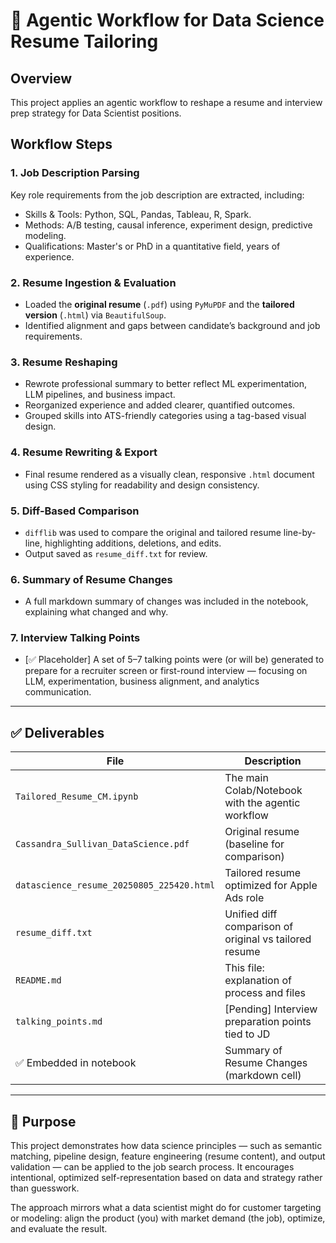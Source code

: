 # 📄 Agentic Workflow for Data Science Resume Tailoring

## Overview

This project applies an agentic workflow to reshape a resume and interview prep strategy for Data Scientist positions.

## Workflow Steps

### 1. Job Description Parsing
Key role requirements from the job description are extracted, including:

- Skills & Tools: Python, SQL, Pandas, Tableau, R, Spark.
- Methods: A/B testing, causal inference, experiment design, predictive modeling.
- Qualifications: Master's or PhD in a quantitative field, years of experience.

### 2. Resume Ingestion & Evaluation
- Loaded the **original resume** (`.pdf`) using `PyMuPDF` and the **tailored version** (`.html`) via `BeautifulSoup`.
- Identified alignment and gaps between candidate’s background and job requirements.

### 3. Resume Reshaping
- Rewrote professional summary to better reflect ML experimentation, LLM pipelines, and business impact.
- Reorganized experience and added clearer, quantified outcomes.
- Grouped skills into ATS-friendly categories using a tag-based visual design.

### 4. Resume Rewriting & Export
- Final resume rendered as a visually clean, responsive `.html` document using CSS styling for readability and design consistency.

### 5. Diff-Based Comparison
- `difflib` was used to compare the original and tailored resume line-by-line, highlighting additions, deletions, and edits.
- Output saved as `resume_diff.txt` for review.

### 6. Summary of Resume Changes
- A full markdown summary of changes was included in the notebook, explaining what changed and why.

### 7. Interview Talking Points
- [✅ Placeholder] A set of 5–7 talking points were (or will be) generated to prepare for a recruiter screen or first-round interview — focusing on LLM, experimentation, business alignment, and analytics communication.

---

## ✅ Deliverables

| File | Description |
|------|-------------|
| `Tailored_Resume_CM.ipynb` | The main Colab/Notebook with the agentic workflow |
| `Cassandra_Sullivan_DataScience.pdf` | Original resume (baseline for comparison) |
| `datascience_resume_20250805_225420.html` | Tailored resume optimized for Apple Ads role |
| `resume_diff.txt` | Unified diff comparison of original vs tailored resume |
| `README.md` | This file: explanation of process and files |
| `talking_points.md` | [Pending] Interview preparation points tied to JD |
| ✅ Embedded in notebook | Summary of Resume Changes (markdown cell)

---

## 🧠 Purpose

This project demonstrates how data science principles — such as semantic matching, pipeline design, feature engineering (resume content), and output validation — can be applied to the job search process. It encourages intentional, optimized self-representation based on data and strategy rather than guesswork.

The approach mirrors what a data scientist might do for customer targeting or modeling: align the product (you) with market demand (the job), optimize, and evaluate the result.
